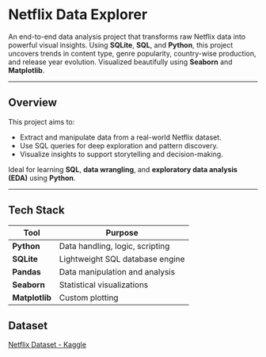 #  Netflix Data Explorer

An end-to-end data analysis project that transforms raw Netflix data into powerful visual insights. Using **SQLite**, **SQL**, and **Python**, this project uncovers trends in content type, genre popularity, country-wise production, and release year evolution. Visualized beautifully using **Seaborn** and **Matplotlib**.

---

##  Overview

This project aims to:
- Extract and manipulate data from a real-world Netflix dataset.
- Use SQL queries for deep exploration and pattern discovery.
- Visualize insights to support storytelling and decision-making.

Ideal for learning **SQL**, **data wrangling**, and **exploratory data analysis (EDA)** using **Python**.

---

##  Tech Stack

| Tool          | Purpose                            |
|---------------|------------------------------------|
| **Python**    | Data handling, logic, scripting    |
| **SQLite**    | Lightweight SQL database engine    |
| **Pandas**    | Data manipulation and analysis     |
| **Seaborn**   | Statistical visualizations         |
| **Matplotlib**| Custom plotting                    |



##  Dataset
[Netflix Dataset - Kaggle](https://www.kaggle.com/datasets/shivamb/netflix-shows)

